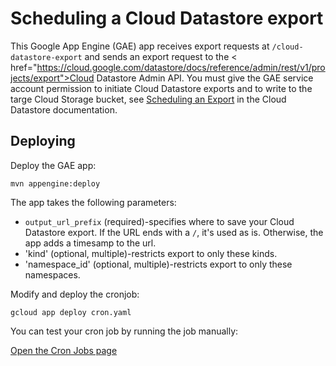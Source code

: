 # Scheduling a Cloud Datastore export

This Google App Engine (GAE) app receives export requests at `/cloud-datastore-export` and
sends an export request to the < href="https://cloud.google.com/datastore/docs/reference/admin/rest/v1/projects/export">Cloud Datastore Admin API</a>. You must give the GAE service account permission to initiate Cloud Datastore exports and
to write to the targe Cloud Storage bucket, see [Scheduling an Export](https://cloud.google.com/datastore/docs/schedule-export) in the Cloud Datastore documentation.

## Deploying

Deploy the GAE app:

    mvn appengine:deploy

The app takes the following parameters:

* `output_url_prefix` (required)-specifies where to save your Cloud Datastore export. If the URL ends with a `/`, it's used as is. Otherwise, the app adds a timesamp to the url.
* 'kind' (optional, multiple)-restricts export to only these kinds.
* 'namespace_id' (optional, multiple)-restricts export to only these namespaces.

Modify and deploy the cronjob:

    gcloud app deploy cron.yaml

You can test your cron job by running the job manually:

<a href="https://console.cloud.google.com/appengine/cronjobs">Open the Cron Jobs page</a>